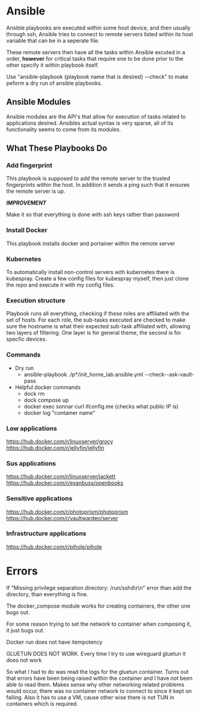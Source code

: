# Ansible

Ansible playbooks are executed within some host device, and then usually through ssh, Ansible tries to connect to remote servers listed within its host variable that can be in a seperate file.

These remote servers then have all the tasks within Ansible excuted in a order, **however** for critical tasks that require one to be done prior to the other specify it within playbook itself.

Use "ansible-playbook {playbook name that is desired} --check" to make peform a dry run of ansible playbooks.

## Ansible Modules
Ansible modules are the API's that allow for execution of tasks related to applications desired. Ansibles actual syntax is very sparse,
all of its functionality seems to come from its modules.

## What These Playbooks Do

### Add fingerprint

This playbook is supposed to add the remote server to the trusted fingerprints within the host. In addition it sends a ping such that it ensures the remote server is up.

***IMPROVEMENT*** 

Make it so that everything is done with ssh keys rather than password


### Install Docker

This playbook installs docker and portainer within the remote server


### Kubernetes

To automatically install non-control servers with kubernetes there is kubespray.
Create a few config files for kubespray myself, then just clone the repo and execute it with my config files.

### Execution structure
Playbook runs all everything, checking if these roles are affiliated with the set of hosts. For each role, the sub-tasks executed are checked to make sure the hostname is what their expected sub-task affiliated with, allowing two layers of filtering. One layer is for general theme, the second is for specfic devices.

### Commands
- Dry run
    - ansible-playbook ./p*/init_home_lab.ansible.yml --check--ask-vault-pass
- Helpful docker commands
    - dock rm
    - dock compose up
    - docker exec sonnar curl ifconfig.me (checks what public IP is)
    - docker log "container name"

### Low applications
https://hub.docker.com/r/linuxserver/grocy
https://hub.docker.com/r/jellyfin/jellyfin

### Sus applications
https://hub.docker.com/r/linuxserver/jackett
https://hub.docker.com/r/evanbuss/openbooks


### Sensitive applications
https://hub.docker.com/r/photoprism/photoprism
https://hub.docker.com/r/vaultwarden/server


### Infrastructure applications
https://hub.docker.com/r/pihole/pihole


# Errors
If "Missing privilege separation directory: /run/sshd\r\n" error than add the directory, than everything is fine.

The docker_compose module works for creating containers, the other one bugs out.

For some reason trying to set the network to container when composing it, it just bugs out.

Docker run does not have itempotency

GLUETUN DOES NOT WORK.
Every time I try to use wireguard gluetun it does not work

So what I had to do was read the logs for the gluetun container. Turns out that errors have been being raised within the container and I have not been able to read them. Makes sense why other networking related problems would occur, there was no container network to connect to since it kept on failing.
Also it has to use a VM, cause other wise there is not TUN in containers which is required.